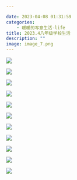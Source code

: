 ```yaml
---

date: 2023-04-08 01:31:59
categories:
    - 暖暖的写意生活-life
title: 2023.4八年级学校生活
description: ""
image: image_7.png
---
```


![](image_0.png)  
  
![](image_1.png)  
  
![](image_2.png)  
  


  


  


  


![](image_3.png)  
  
![](image_4.png)  
  
![](image_5.png)  
  
![](image_6.png)  
  
![](image_7.png)  
  
  
![](image_8.png)  
  
  
  
  
![](image_9.png)  
  
![](image_10.png)